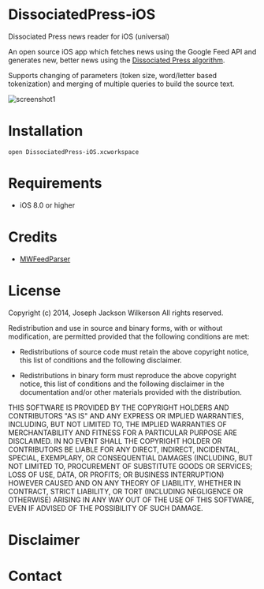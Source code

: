DissociatedPress-iOS
====================

Dissociated Press news reader for iOS (universal)

An open source iOS app which fetches news using the Google Feed API and generates new, better news using the [Dissociated Press algorithm][1].

Supports changing of parameters (token size, word/letter based tokenization) and merging of multiple queries to build the source text.

![screenshot1](http://i.imgur.com/7GwY7L6.png)

Installation
====================
```
open DissociatedPress-iOS.xcworkspace
```

Requirements
====================
* iOS 8.0 or higher

Credits
====================
* [MWFeedParser][2]  

License
====================
Copyright (c) 2014, Joseph Jackson Wilkerson
All rights reserved.

Redistribution and use in source and binary forms, with or without
modification, are permitted provided that the following conditions are met:

* Redistributions of source code must retain the above copyright notice, this
  list of conditions and the following disclaimer.

* Redistributions in binary form must reproduce the above copyright notice,
  this list of conditions and the following disclaimer in the documentation
  and/or other materials provided with the distribution.

THIS SOFTWARE IS PROVIDED BY THE COPYRIGHT HOLDERS AND CONTRIBUTORS "AS IS"
AND ANY EXPRESS OR IMPLIED WARRANTIES, INCLUDING, BUT NOT LIMITED TO, THE
IMPLIED WARRANTIES OF MERCHANTABILITY AND FITNESS FOR A PARTICULAR PURPOSE ARE
DISCLAIMED. IN NO EVENT SHALL THE COPYRIGHT HOLDER OR CONTRIBUTORS BE LIABLE
FOR ANY DIRECT, INDIRECT, INCIDENTAL, SPECIAL, EXEMPLARY, OR CONSEQUENTIAL
DAMAGES (INCLUDING, BUT NOT LIMITED TO, PROCUREMENT OF SUBSTITUTE GOODS OR
SERVICES; LOSS OF USE, DATA, OR PROFITS; OR BUSINESS INTERRUPTION) HOWEVER
CAUSED AND ON ANY THEORY OF LIABILITY, WHETHER IN CONTRACT, STRICT LIABILITY,
OR TORT (INCLUDING NEGLIGENCE OR OTHERWISE) ARISING IN ANY WAY OUT OF THE USE
OF THIS SOFTWARE, EVEN IF ADVISED OF THE POSSIBILITY OF SUCH DAMAGE.

Disclaimer
====================

Contact
====================



  [1]: http://en.wikipedia.org/wiki/Dissociated_press
  [2]: https://github.com/mwaterfall/MWFeedParser
